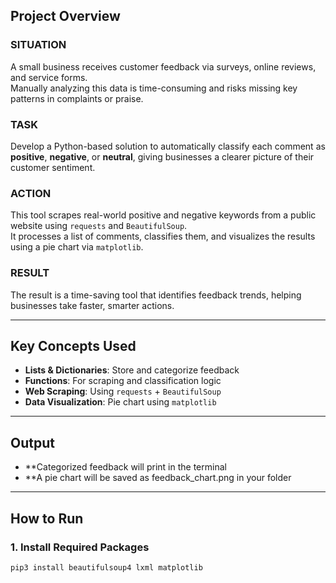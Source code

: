 
## Project Overview

### SITUATION  
A small business receives customer feedback via surveys, online reviews, and service forms.  
Manually analyzing this data is time-consuming and risks missing key patterns in complaints or praise.

### TASK  
Develop a Python-based solution to automatically classify each comment as **positive**, **negative**, or **neutral**, giving businesses a clearer picture of their customer sentiment.

### ACTION  
This tool scrapes real-world positive and negative keywords from a public website using `requests` and `BeautifulSoup`.  
It processes a list of comments, classifies them, and visualizes the results using a pie chart via `matplotlib`.

### RESULT  
The result is a time-saving tool that identifies feedback trends, helping businesses take faster, smarter actions.

---

## Key Concepts Used

- **Lists & Dictionaries**: Store and categorize feedback
- **Functions**: For scraping and classification logic
- **Web Scraping**: Using `requests` + `BeautifulSoup`
- **Data Visualization**: Pie chart using `matplotlib`

---
## Output
- **Categorized feedback will print in the terminal
- **A pie chart will be saved as feedback_chart.png in your folder

---

## How to Run

### 1. Install Required Packages
```bash
pip3 install beautifulsoup4 lxml matplotlib
